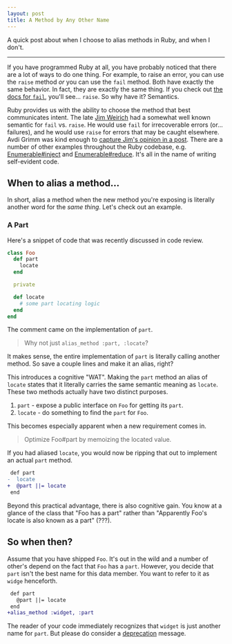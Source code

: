 ```yaml
---
layout: post
title: A Method by Any Other Name
---
```


A quick post about when I choose to alias methods in Ruby, and when I don't.

---

If you have programmed Ruby at all, you have probably noticed that there are a lot of ways to do one thing.
For example, to raise an error, you can use the `raise` method _or_ you can use the `fail` method.
Both have exactly the same behavior.
In fact, they are exactly the same thing.
If you check out [the docs for `fail`][fail], you'll see... `raise`.
So why have it?
Semantics.

Ruby provides us with the ability to choose the method that best communicates intent.
The late [Jim Weirich][jim] had a somewhat well known semantic for `fail` vs. `raise`.
He would use `fail` for irrecoverable errors (or... failures), and he would use `raise` for errors that may be caught elsewhere.
Avdi Grimm was kind enough to [capture Jim's opinion in a post][avdi].
There are a number of other examples throughout the Ruby codebase, e.g. [Enumerable#inject][inject] and [Enumerable#reduce][reduce].
It's all in the name of writing self-evident code.

## When to alias a method...

In short, alias a method when the new method you're exposing is literally another word for the *same thing*.
Let's check out an example.

### A Part

Here's a snippet of code that was recently discussed in code review.

```ruby
class Foo
  def part
    locate
  end

  private

  def locate
    # some part locating logic
  end
end
```

The comment came on the implementation of `part`.

> Why not just `alias_method :part, :locate`?

It makes sense, the entire implementation of `part` is literally calling another method.
So save a couple lines and make it an alias, right?

This introduces a cognitive "WAT".
Making the `part` method an alias of `locate` states that it literally carries the same semantic meaning as `locate`.
These two methods actually have two distinct purposes.

1. `part` - expose a public interface on `Foo` for getting its `part`.
2. `locate` - do something to find the `part` for `Foo`.

This becomes especially apparent when a new requirement comes in.

> Optimize Foo#part by memoizing the located value.

If you had aliased `locate`, you would now be ripping that out to implement an actual `part` method.

```diff
 def part
-  locate
+  @part ||= locate
 end
```

Beyond this practical advantage, there is also cognitive gain.
You know at a glance of the class that "Foo has a part" rather than "Apparently Foo's locate is also known as a part" (???).

## So when then?

Assume that you have shipped `Foo`.
It's out in the wild and a number of other's depend on the fact that `Foo` has a `part`.
However, you decide that `part` isn't the best name for this data member.
You want to refer to it as `widge` henceforth.

```diff
 def part
   @part ||= locate
 end
+alias_method :widget, :part
```

The reader of your code immediately recognizes that `widget` is just another name for `part`.
But please do consider a [deprecation] message.


[fail]: http://ruby-doc.org/core-2.3.0/Kernel.html#method-i-fail
[jim]: https://en.wikipedia.org/wiki/Jim_Weirich
[avdi]: https://en.wikipedia.org/wiki/Jim_Weirich
[deprecation]: https://en.wikipedia.org/wiki/Deprecation
[inject]: http://ruby-doc.org/core-2.3.0/Enumerable.html#method-i-inject
[reduce]: http://ruby-doc.org/core-2.3.0/Enumerable.html#method-i-reduce
